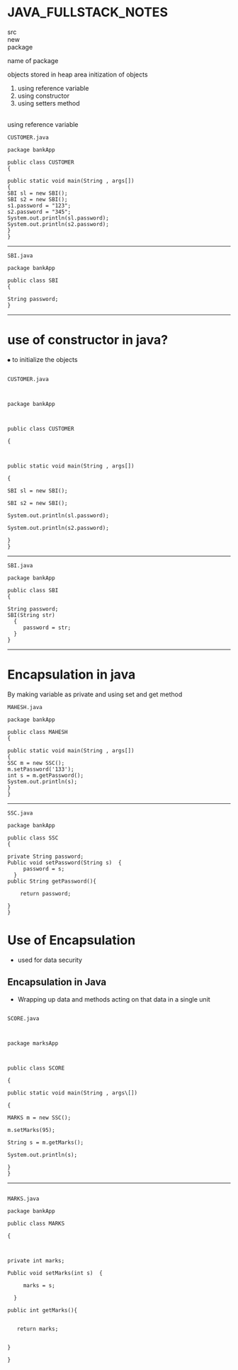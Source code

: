 # JAVA_FULLSTACK_NOTES

src <br>
new  <br>
package  <br>

name of package  <br>

objects stored in heap area initization of objects   <br>
1.	using reference variable 
2.	using constructor 
3.	using setters method 
 <br>
using reference variable

```
CUSTOMER.java

package bankApp

public class CUSTOMER 
{

public static void main(String , args[])
{
SBI sl = new SBI();
SBI s2 = new SBI();
s1.password = "123";
s2.password = "345";
System.out.println(sl.password);
System.out.println(s2.password);
}
}
```
---

```
SBI.java 

package bankApp

public class SBI
{

String password;
}
```

---

# use of constructor in java?
⦁	to initialize the objects 



```

CUSTOMER.java



package bankApp



public class CUSTOMER 

{



public static void main(String , args[])

{

SBI sl = new SBI();

SBI s2 = new SBI();

System.out.println(sl.password);

System.out.println(s2.password);

}
}

```

---

```
SBI.java

package bankApp

public class SBI
{

String password;
SBI(String str) 
  {
     password = str;
  }
}
```
---
# Encapsulation in java

By making variable as private and using set and get method



```
MAHESH.java

package bankApp

public class MAHESH
{

public static void main(String , args[])
{
SSC m = new SSC();
m.setPassword('133');
int s = m.getPassword();
System.out.println(s);
}
}
```



---



```
SSC.java

package bankApp

public class SSC
{

private String password;
Public void setPassword(String s)  {
     password = s;
  }
public String getPassword(){

    return password;

}
}
```

# Use of Encapsulation 

- used for data security


## Encapsulation in Java
- Wrapping up data and methods acting on that data in a single unit 

```

SCORE.java



package marksApp



public class SCORE

{

public static void main(String , args\[])

{

MARKS m = new SSC();

m.setMarks(95);

String s = m.getMarks();

System.out.println(s);

}
}

```

---

```

MARKS.java

package bankApp

public class MARKS

{



private int marks;

Public void setMarks(int s)  {

     marks = s;

  }

public int getMarks(){


   return marks;


}

}
```















